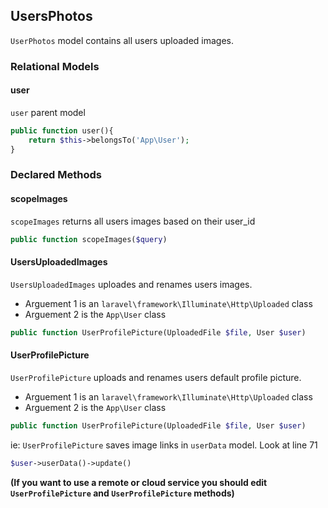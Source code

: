 ## UsersPhotos

`UserPhotos` model contains all users uploaded images.


### Relational Models

#### user
`user` parent model

```php
public function user(){
    return $this->belongsTo('App\User');
}
```

### Declared Methods

#### scopeImages
`scopeImages` returns all users images based on their user_id

```php
public function scopeImages($query)
```


#### UsersUploadedImages
`UsersUploadedImages` uploades and renames users images.

- Arguement 1 is an `laravel\framework\Illuminate\Http\Uploaded` class
- Arguement 2 is the `App\User` class

```php
public function UserProfilePicture(UploadedFile $file, User $user)
```


#### UserProfilePicture
`UserProfilePicture` uploads and renames users default profile picture.

- Arguement 1 is an `laravel\framework\Illuminate\Http\Uploaded` class
- Arguement 2 is the `App\User` class

```php
public function UserProfilePicture(UploadedFile $file, User $user)
```

ie: `UserProfilePicture` saves image links in `userData` model. Look at line 71
```php
$user->userData()->update()
```

**(If you want to use a remote or cloud service you should edit `UserProfilePicture` and `UserProfilePicture` methods)**




